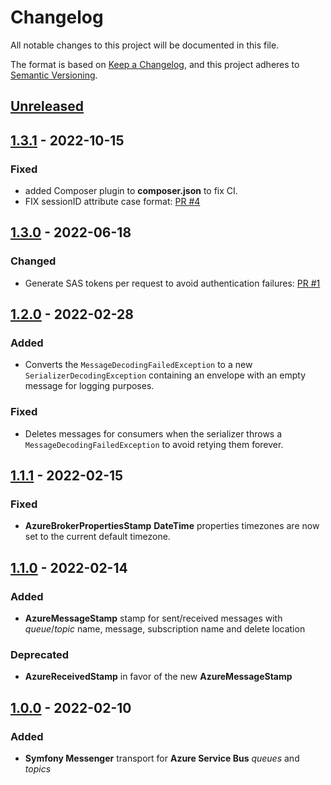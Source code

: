 # Changelog
All notable changes to this project will be documented in this file.

The format is based on [Keep a Changelog](https://keepachangelog.com/en/1.0.0/),
and this project adheres to [Semantic Versioning](https://semver.org/spec/v2.0.0.html).

## [Unreleased]

## [1.3.1] - 2022-10-15
### Fixed
 - added Composer plugin to **composer.json** to fix CI.
 - FIX sessionID attribute case format: [PR #4](https://github.com/AymDev/MessengerAzureBundle/pull/4)

## [1.3.0] - 2022-06-18
### Changed
 - Generate SAS tokens per request to avoid authentication failures: [PR #1](https://github.com/AymDev/MessengerAzureBundle/pull/1)

## [1.2.0] - 2022-02-28
### Added
 - Converts the `MessageDecodingFailedException` to a new `SerializerDecodingException` containing an envelope with an empty message for logging purposes.

### Fixed
 - Deletes messages for consumers when the serializer throws a `MessageDecodingFailedException` to avoid retying them forever.

## [1.1.1] - 2022-02-15
### Fixed
 - **AzureBrokerPropertiesStamp** **DateTime** properties timezones are now set to the current default timezone.

## [1.1.0] - 2022-02-14
### Added
 - **AzureMessageStamp** stamp for sent/received messages with *queue*/*topic* name, message, subscription name and delete location

### Deprecated
 - **AzureReceivedStamp** in favor of the new **AzureMessageStamp**

## [1.0.0] - 2022-02-10
### Added
 - **Symfony Messenger** transport for **Azure Service Bus** *queues* and *topics*

[Unreleased]: https://github.com/AymDev/MessengerAzureBundle/compare/v1.3.1...HEAD
[1.3.1]: https://github.com/AymDev/MessengerAzureBundle/releases/tag/v1.3.1
[1.3.0]: https://github.com/AymDev/MessengerAzureBundle/releases/tag/v1.3.0
[1.2.0]: https://github.com/AymDev/MessengerAzureBundle/releases/tag/v1.2.0
[1.1.1]: https://github.com/AymDev/MessengerAzureBundle/releases/tag/v1.1.1
[1.1.0]: https://github.com/AymDev/MessengerAzureBundle/releases/tag/v1.1.0
[1.0.0]: https://github.com/AymDev/MessengerAzureBundle/releases/tag/v1.0.0


